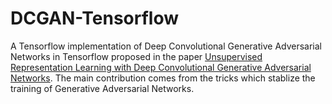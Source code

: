 # DCGAN-Tensorflow
A Tensorflow implementation of Deep Convolutional Generative Adversarial Networks in Tensorflow proposed in the paper [Unsupervised Representation Learning with Deep Convolutional Generative Adversarial Networks](https://arxiv.org/abs/1511.06434). The main contribution comes from the tricks which stablize the training of Generative Adversarial Networks.
